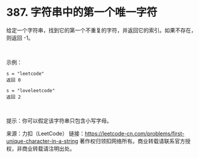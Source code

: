 # 387. 字符串中的第一个唯一字符
给定一个字符串，找到它的第一个不重复的字符，并返回它的索引。如果不存在，则返回 -1。

 

示例：

    s = "leetcode"
    返回 0

    s = "loveleetcode"
    返回 2
 

提示：你可以假定该字符串只包含小写字母。

来源：力扣（LeetCode）
链接：https://leetcode-cn.com/problems/first-unique-character-in-a-string
著作权归领扣网络所有。商业转载请联系官方授权，非商业转载请注明出处。